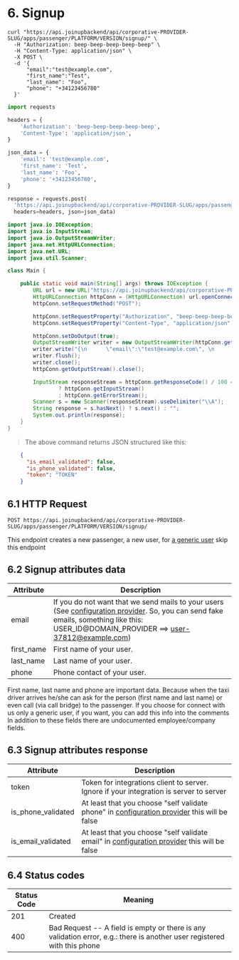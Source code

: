 # 6. Signup

```shell
curl "https://api.joinupbackend/api/corporative-PROVIDER-SLUG/apps/passenger/PLATFORM/VERSION/signup/" \
  -H "Authorization: beep-beep-beep-beep-beep" \
  -H "Content-Type: application/json" \
  -X POST \
  -d '{
      "email":"test@example.com", 
      "first_name":"Test",
      "last_name": "Foo",
      "phone": "+34123456780"
  }'
```
```python
import requests

headers = {
    'Authorization': 'beep-beep-beep-beep-beep',
    'Content-Type': 'application/json',
}

json_data = {
    'email': 'test@example.com',
    'first_name': 'Test',
    'last_name': 'Foo',
    'phone': '+34123456780',
}

response = requests.post(
  'https://api.joinupbackend/api/corporative-PROVIDER-SLUG/apps/passenger/PLATFORM/VERSION/signup/',
  headers=headers, json=json_data)
```

```java
import java.io.IOException;
import java.io.InputStream;
import java.io.OutputStreamWriter;
import java.net.HttpURLConnection;
import java.net.URL;
import java.util.Scanner;

class Main {

	public static void main(String[] args) throws IOException {
		URL url = new URL("https://api.joinupbackend/api/corporative-PROVIDER-SLUG/apps/passenger/PLATFORM/VERSION/signup/");
		HttpURLConnection httpConn = (HttpURLConnection) url.openConnection();
		httpConn.setRequestMethod("POST");

		httpConn.setRequestProperty("Authorization", "beep-beep-beep-beep-beep");
		httpConn.setRequestProperty("Content-Type", "application/json");

		httpConn.setDoOutput(true);
		OutputStreamWriter writer = new OutputStreamWriter(httpConn.getOutputStream());
		writer.write("{\n      \"email\":\"test@example.com\", \n      \"first_name\":\"Test\",\n      \"last_name\": \"Foo\",\n      \"phone\": \"+34123456780\"\n  }");
		writer.flush();
		writer.close();
		httpConn.getOutputStream().close();

		InputStream responseStream = httpConn.getResponseCode() / 100 == 2
				? httpConn.getInputStream()
				: httpConn.getErrorStream();
		Scanner s = new Scanner(responseStream).useDelimiter("\\A");
		String response = s.hasNext() ? s.next() : "";
		System.out.println(response);
	}
}
```

> The above command returns JSON structured like this:

```json
    {
      "is_email_validated": false,
      "is_phone_validated": false,
      "token": "TOKEN"
    }
```

## 6.1 HTTP Request

`POST https://api.joinupbackend/api/corporative-PROVIDER-SLUG/apps/passenger/PLATFORM/VERSION/signup/`

This endpoint creates a new passenger, a new user, for [a generic user][server2server] skip this endpoint


## 6.2 Signup attributes data

Attribute | Description
--------- | -----------
email | If you do not want that we send mails to your users (See [configuration provider][config]. So, you can send fake emails, something like this: USER_ID@DOMAIN_PROVIDER ==> user-37812@example.com)
first_name | First name of your user.
last_name | Last name of your user.
phone | Phone contact of your user.

<aside class="notice">
First name, last name and phone are important data. Because when the taxi driver arrives he/she can ask for the person (first name and last name) or even call (via call bridge) to the passenger. If you choose for connect with us only a generic user, if you want, you can add this info into the comments
</aside>

<aside class="notice">
In addition to these fields there are undocumented employee/company fields.
</aside>


## 6.3 Signup attributes response

Attribute | Description
--------- | -----------
token | Token for integrations client to server. Ignore if your integration is server to server
is_phone_validated | At least that you choose "self validate phone" in [configuration provider][config] this will be false
is_email_validated | At least that you choose "self validate email" in [configuration provider][config] this will be false



## 6.4 Status codes

Status Code | Meaning
---------- | -------
201 | Created
400 | Bad Request -- A field is empty or there is any validation error, e.g.: there is another user registered with this phone

<!-- Link section -->
  [server2server]:    ./#2-2-server-to-server
  [config]: ./#4-configuration-provider
